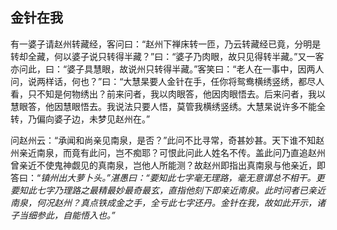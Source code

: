 ## 金针在我

有一婆子请赵州转藏经，客问曰：“赵州下禅床转一匝，乃云转藏经已竟，分明是转却全藏，何以婆子说只转得半藏？”曰：“婆子乃肉眼，故只见得转半藏。”又一客亦问此，曰：“婆子具慧眼，故说州只转得半藏。”客笑曰：“老人在一事中，因两人问，说两样话，何也？”曰：“大慧杲要人金针在手，任你将鸳鸯横绣竖绣，都尽人看，只不知是何物绣出？前来问者，我以肉眼答，他因肉眼悟去。后来问者，我以慧眼答，他因慧眼悟去。我说法只要人悟，莫管我横绣竖绣。大慧杲说许多不能全转，乃偏向婆子边，未梦见赵州在。”

问赵州云：“承闻和尚亲见南泉，是否？”此问不比寻常，奇甚妙甚。天下谁不知赵州亲近南泉，而竟有此问，岂不痴耶？可恨此问此人姓名不传。盖此问乃直追赵州曾亲近不使鬼神觑见的真南泉，岂他人所能测？故赵州即指出真南泉与他亲近，即答曰：“*镇州出大萝卜头。”湛愚曰：“要知此七字毫无理路，毫无意谓总不相干。更要知此七字乃理路之最精最妙最奇最玄，直指他刻下即亲近南泉。此时问者已亲近南泉，何况赵州？真点铁成金之手，全亏此七字还丹。金针在我，故如此开示，诸子当细参此，自能悟入也。”*
 